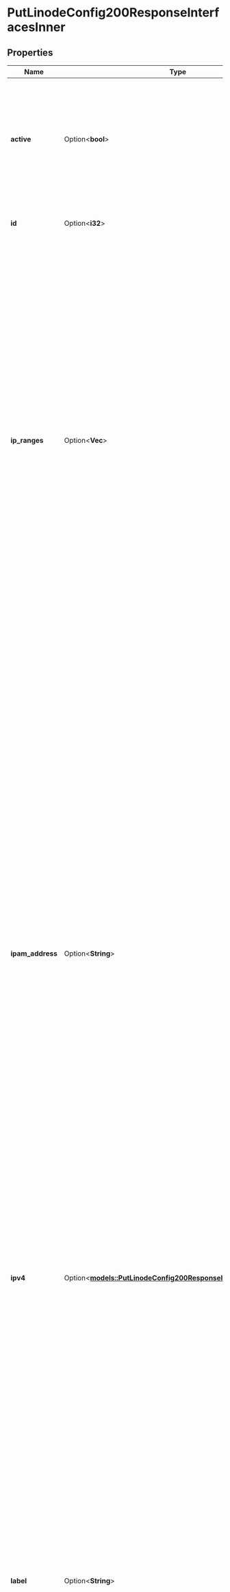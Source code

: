 # PutLinodeConfig200ResponseInterfacesInner

## Properties

Name | Type | Description | Notes
------------ | ------------- | ------------- | -------------
**active** | Option<**bool**> | __Read-only__ Returns `true` if the interface is in use, meaning that the Linode has been booted using the configuration profile to which the interface belongs. | [optional][readonly]
**id** | Option<**i32**> | __Read-only__ The unique ID representing this interface. | [optional][readonly]
**ip_ranges** | Option<**Vec<String>**> | IPv4 CIDR VPC subnet ranges that are routed to this interface.  When included in a request:  - A range can't include any addresses that are assigned to an active Linode or another VPC subnet.  - When updating, you need to include any existing ranges to maintain them. If a range is left out, it will be removed.  - Submit this as an empty array removes all existing values.  - Omit this object to leave existing values as is.  <<LB>>  > 📘 > > This is only supported for interfaces with a `purpose` of `vpc`. | [optional]
**ipam_address** | Option<**String**> | This interface's private IP address in classless inter-domain routing (CIDR) notation.  For interfaces with a `purpose` of `public`:  - If you include this in a request, set it to an empty string (`\"\"`) or `null`.  - Returned as `null` in a response.  For interfaces with a `purpose` of `vlan`:  - To avoid conflicting addresses, make sure this value is unique for each `vlan` interface.  - This should be unique among devices attached to the VLAN to avoid conflict.  - If Network Helper is enabled, the Linode's interface will be automatically configured to use this address after the Linode is rebooted. If Network Helper is disabled, enable the address using [manual static IP configuration](https://www.linode.com/docs/guides/manual-network-configuration/).  For interfaces with a `purpose` of `vpc`:  - If you include this in a request, set it to an empty string (`\"\"`) or `null`.  - Returned as `null` in a response. | [optional]
**ipv4** | Option<[**models::PutLinodeConfig200ResponseInterfacesInnerIpv4**](put_linode_config_200_response_interfaces_inner_ipv4.md)> |  | [optional]
**label** | Option<**String**> | __Filterable__ The name of this interface.  For interfaces with a `purpose` of `vlan`:  - Required.  - This needs to be unique among a Linode's interfaces. A Linode can't be attached to the same VLAN multiple times.  - This can only contain ASCII letters, numbers, and dashes (`-`). You can't use two consecutive dashes (`--`).  - If the VLAN label is new, a VLAN is created. Up to 10 VLANs can be created in each data center `region`. To view your active VLANs, run the [List VLANs](https://techdocs.akamai.com/linode-api/reference/get-vlans) operation.  For interfaces with a `purpose` of `public`:  - If you include this in a request, set it to an empty string (`\"\"`) or `null`.  - Returned as `null` in a response.  For interfaces with a `purpose` of `vpc`:  - If you include this in a request, set it to an empty string (`\"\"`) or `null`.  - Returned as `null` in a response. | [optional]
**primary** | Option<**bool**> | The default route to the Linode. Each Linode can have one interface set as its `primary`. If you haven't specifically set a `primary`, the first non-`vlan` type interface is automatically treated as the primary.  > 📘 > > This needs to be set to `false` for any interface that uses `vlan` as its `purpose`. | [optional]
**purpose** | **String** | The type of interface. This can be `public`, `vlan`, or `vpc`.  For interfaces with a `purpose` of `public`:  - You can only define one `public` interface per Linode.  - The Linode's default public IPv4 address is assigned to the `public` interface.  - A Linode needs a `public` interface in the first or `eth0` position to be reachable via the public internet, after it boots. If no `public` interface is configured, you can only access the Linode through [LISH](https://www.linode.com/docs/products/compute/compute-instances/guides/lish/), or through another Linode that's connected to the same VLAN or VPC.  For interfaces with a `purpose` of `vlan`:  - Configuring this `purpose` of interface attaches a Linode to the VLAN with the specified `label`.  - If an `ipam_address` is configured, the Linode uses this address.  For interfaces with a `purpose` of `vpc`:  - Configuring this `purpose` of interface attaches a Linode to an existing VPC subnet with the specified `subnet_id`.  - When the interface is activated, the Linode is configured to use an IP address from the range in the assigned VPC subnet. See `ipv4.vpc` for more information. | 
**subnet_id** | Option<**i32**> | The `id` of the VPC subnet for this interface. Use this value in a request to assign a Linode to a VPC subnet.  - Required for `vpc` type interfaces.  - Returned as `null` for non-`vpc` type interfaces.  - Once you've assigned a VPC subnet to an interface, you can't update it.  - You need to reboot a Linode using the interface's configuration profile to assign the Linode to a VPC subnet. | [optional]
**vpc_id** | Option<**i32**> | __Read-only__ The `id` of the VPC configured for this interface. Returned as `null` for non-`vpc` type interfaces. | [optional][readonly]

[[Back to Model list]](../README.md#documentation-for-models) [[Back to API list]](../README.md#documentation-for-api-endpoints) [[Back to README]](../README.md)


